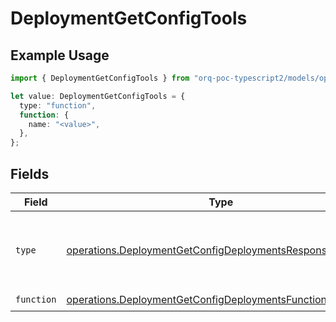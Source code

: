 # DeploymentGetConfigTools

## Example Usage

```typescript
import { DeploymentGetConfigTools } from "orq-poc-typescript2/models/operations";

let value: DeploymentGetConfigTools = {
  type: "function",
  function: {
    name: "<value>",
  },
};
```

## Fields

| Field                                                                                                                                | Type                                                                                                                                 | Required                                                                                                                             | Description                                                                                                                          |
| ------------------------------------------------------------------------------------------------------------------------------------ | ------------------------------------------------------------------------------------------------------------------------------------ | ------------------------------------------------------------------------------------------------------------------------------------ | ------------------------------------------------------------------------------------------------------------------------------------ |
| `type`                                                                                                                               | [operations.DeploymentGetConfigDeploymentsResponse200Type](../../models/operations/deploymentgetconfigdeploymentsresponse200type.md) | :heavy_check_mark:                                                                                                                   | The type of the tool. Currently, only `function` is supported.                                                                       |
| `function`                                                                                                                           | [operations.DeploymentGetConfigDeploymentsFunction](../../models/operations/deploymentgetconfigdeploymentsfunction.md)               | :heavy_check_mark:                                                                                                                   | N/A                                                                                                                                  |